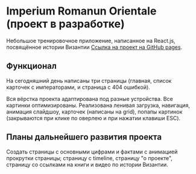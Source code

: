 # Imperium Romanun Orientale (проект в разработке)

Небольшое тренировочное приложение, написанное на React.js, посвящённое истории Византии 
[Ссылка на проект на GitHub pages](https://maximtomchin.github.io/byzantium).

## Функционал

На сегодняшний день написаны три страницы (главная, список карточек с императорами, и страница с 404 ошибкой). 


Вся вёрстка проекта адаптирована под разные устройства. Все картинки оптимизированы. Реализована ленивая загрузка, навигация, анимация слайдшоу, карточек (написаны на grid), попапы картинок (закрываются при клике по оверлею и при нажатии клавиши ESC).

## Планы дальнейшего развития проекта

Создать страницы с основными цифрами и фактами с анимацией прокрутки страницы; страницу с timeline, страницу "о проекте", страницу со ссылками на книги и видео по истории Византии.
